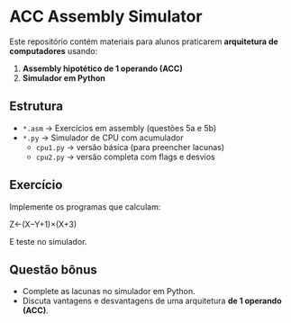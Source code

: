 # ACC Assembly Simulator

Este repositório contém materiais para alunos praticarem **arquitetura de computadores** usando:
1. **Assembly hipotético de 1 operando (ACC)**
2. **Simulador em Python**

## Estrutura
- `*.asm` → Exercícios em assembly (questões 5a e 5b)
- `*.py` → Simulador de CPU com acumulador
  - `cpu1.py` → versão básica (para preencher lacunas)
  - `cpu2.py` → versão completa com flags e desvios

## Exercício
Implemente os programas que calculam:

 
Z←(X−Y+1)×(X+3) 
 
 

E teste no simulador.

## Questão bônus
- Complete as lacunas no simulador em Python.
- Discuta vantagens e desvantagens de uma arquitetura **de 1 operando (ACC)**.

